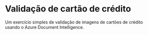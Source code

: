# Validação de cartão de crédito

Um exercício simples de validação de imagens de cartões de crédito usando o Azure Document Intelligence.
